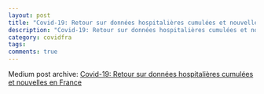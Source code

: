 ```yaml
---
layout: post
title: "Covid-19: Retour sur données hospitalières cumulées et nouvelles en France"
description: "Covid-19: Retour sur données hospitalières cumulées et nouvelles en France"
category: covidfra
tags: 
comments: true
---
```


Medium post archive: [Covid-19: Retour sur données hospitalières cumulées et nouvelles en France](https://chrisgodlak.medium.com/covid-19-retours-sur-donn%C3%A9es-hospitali%C3%A8res-cumul%C3%A9es-et-nouvelles-en-france-4fb9a3706660)
